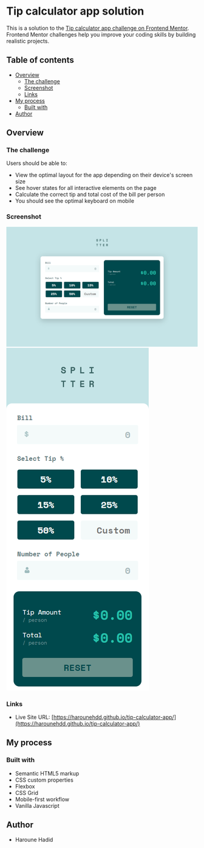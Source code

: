 # Tip calculator app solution

This is a solution to the [Tip calculator app challenge on Frontend Mentor](https://www.frontendmentor.io/challenges/tip-calculator-app-ugJNGbJUX). Frontend Mentor challenges help you improve your coding skills by building realistic projects.

## Table of contents

- [Overview](#overview)
  - [The challenge](#the-challenge)
  - [Screenshot](#screenshot)
  - [Links](#links)
- [My process](#my-process)
  - [Built with](#built-with)
- [Author](#author)

## Overview

### The challenge

Users should be able to:

- View the optimal layout for the app depending on their device's screen size
- See hover states for all interactive elements on the page
- Calculate the correct tip and total cost of the bill per person
- You should see the optimal keyboard on mobile

### Screenshot

![desktop version](./Screenshots/desktop-version.png)
![mobile version](./Screenshots/mobile-version.png)

### Links

- Live Site URL: [https://harounehdd.github.io/tip-calculator-app/](https://harounehdd.github.io/tip-calculator-app/)

## My process

### Built with

- Semantic HTML5 markup
- CSS custom properties
- Flexbox
- CSS Grid
- Mobile-first workflow
- Vanilla Javascript

## Author

- Haroune Hadid